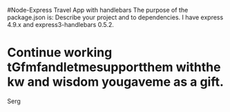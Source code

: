 #Node-Express Travel App with handlebars
The purpose of the package.json is:
Describe your project and to dependencies.
I have express 4.9.x and express3-handlebars 0.5.2.

Continue working tGfmfandletmesupportthem withthe kw and wisdom yougaveme as a gift.
===
Serg